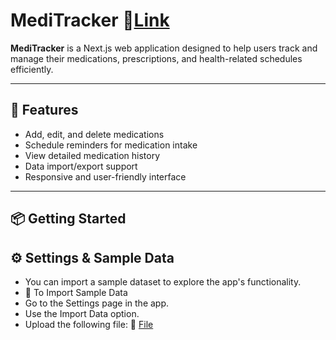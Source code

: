 # MediTracker 🔗[Link](https://meditracker-lemon.vercel.app/)

**MediTracker** is a Next.js web application designed to help users track and manage their medications, prescriptions, and health-related schedules efficiently.

---

## 🚀 Features

- Add, edit, and delete medications
- Schedule reminders for medication intake
- View detailed medication history
- Data import/export support
- Responsive and user-friendly interface

---

## 📦 Getting Started

## ⚙️ Settings & Sample Data
- You can import a sample dataset to explore the app's functionality.
- 📂 To Import Sample Data
- Go to the Settings page in the app.
- Use the Import Data option.
- Upload the following file: 🔗 [File](https://drive.google.com/file/d/1KK8ArdNsHzXUezlKTpvAVlCiU4AKwdoj/view?usp=sharing) 
